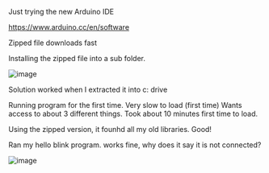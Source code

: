 Just trying the new Arduino IDE


https://www.arduino.cc/en/software

Zipped file downloads fast


Installing the zipped file into a sub folder. 

![image](https://user-images.githubusercontent.com/5605614/148804456-0f5f9907-5771-4e81-8c7d-f2ac524983b4.png)


Solution worked when I extracted it into c: drive

Running program for the first time. 
Very slow to load (first time)
Wants access to about 3 different things. Took about 10 minutes first time to load.


Using the zipped version, it founhd all my old libraries. Good!

Ran my hello blink program. works fine, why does it say it is not connected?

![image](https://user-images.githubusercontent.com/5605614/148816022-a0ca4f48-7905-4f09-aca8-fbf4d136a8d2.png)
